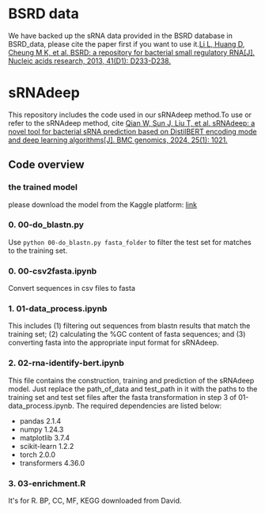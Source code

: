 # BSRD data
We have backed up the sRNA data provided in the BSRD database in BSRD_data, please cite the paper first if you want to use it.[Li L, Huang D, Cheung M K, et al. BSRD: a repository for bacterial small regulatory RNA[J]. Nucleic acids research, 2013, 41(D1): D233-D238.](https://academic.oup.com/nar/article/41/D1/D233/1072873)

# sRNAdeep

This repository includes the code used in our sRNAdeep method.To use or refer to the sRNAdeep method, cite [Qian W, Sun J, Liu T, et al. sRNAdeep: a novel tool for bacterial sRNA prediction based on DistilBERT encoding mode and deep learning algorithms[J]. BMC genomics, 2024, 25(1): 1021.](https://link.springer.com/article/10.1186/s12864-024-10951-6)

## Code overview

### the trained model
please download the model from the Kaggle platform: [link](https://www.kaggle.com/datasets/accessibletracy/textcnn-gan-model)

### 0. 00-do_blastn.py
Use ` python 00-do_blastn.py fasta_folder ` to filter the test set for matches to the training set.

### 0. 00-csv2fasta.ipynb
Convert sequences in csv files to fasta

### 1. 01-data_process.ipynb 
This includes (1) filtering out sequences from blastn results that match the training set; (2) calculating the %GC content of fasta sequences; and (3) converting fasta into the appropriate input format for sRNAdeep.

### 2. 02-rna-identify-bert.ipynb
This file contains the construction, training and prediction of the sRNAdeep model. Just replace the path_of_data and test_path in it with the paths to the training set and test set files after the fasta transformation in step 3 of 01-data_process.ipynb. The required dependencies are listed below:
* pandas 2.1.4
* numpy 1.24.3
* matplotlib 3.7.4
* scikit-learn 1.2.2
* torch 2.0.0
* transformers 4.36.0

### 3. 03-enrichment.R
It's for R. BP, CC, MF, KEGG downloaded from David.

